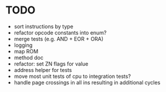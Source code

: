# TODO

* sort instructions by type
* refactor opcode constants into enum?
* merge tests (e.g. AND + EOR + ORA)
* logging
* map ROM
* method doc
* refactor: set ZN flags for value
* address helper for tests
* move most unit tests of cpu to integration tests?
* handle page crossings in all ins resulting in additional cycles
